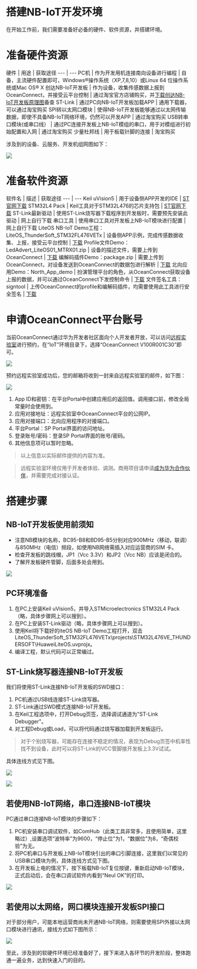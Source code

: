 # 搭建NB-IoT开发环境

在开始工作前，我们需要准备好必备的硬件、软件资源，并搭建环境。

# 准备硬件资源

硬件 | 用途 | 获取途径
--- | ---
PC机 | 作为开发用机连接南向设备进行编程 | 自备，主流硬件配置即可，Windows®操作系统（XP,7,8,10）或Linux 64 位操作系统或Mac OS® X
创达NB-IoT开发板 | 作为设备，收集传感数据上报到OceanConnect，并接受云平台控制 | 通过淘宝官方店铺购买，并[下载创达NB-IoT开发板原理图](https://github.com/softbaddog/iot-codelabs/tree/master/1-nbiot-liteos-oceanconnect/doc)备查
ST-Link | 通过PC向NB-IoT开发板加载APP | 通用下载器，可以通过淘宝购买
SPI转以太网口模块 | 使得NB-IoT开发板能够通过以太网传输数据，即使不具备NB-IoT网络环境，仍然可以开发APP | 通过淘宝购买
USB转串口模块(或串口线） | 通过PC连接开发板上NB-IoT模组的串口，用于对模组进行初始配置和入网 | 通过淘宝购买
少量杜邦线 | 用于板载针脚的连接 | 淘宝购买

涉及到的设备、云服务、开发机组网图如下：

![](images/entity_network_architecture.png)

# 准备软件资源

软件名 | 描述 | 获取途径
--- | ---
Keil uVision5 | 用于设备侧APP开发的IDE |  [ST官网下载](https://www.keil.com/download/product/)
STM32L4 Pack | Keil工具对于STM32L476的芯片支持包 | [ST官网下载](http://www.keil.com/dd2/Pack/)
ST-Link最新驱动 | 使用ST-Link烧写器下载程序到开发板时，需要预先安装此驱动 | 网上自行下载
串口工具 | 使用串口工具对开发板上NB-IoT模块进行配置 | 网上自行下载
LiteOS NB-IoT Demo工程：LiteOS_ThunderSoft_STM32FL476VETx | 设备侧APP示例，完成传感数据收集、上报，接受云平台控制 | [下载](https://github.com/softbaddog/iot-codelabs/tree/master/1-nbiot-liteos-oceanconnect/sample/LiteOS_ThunderSoft_STM32FL476VETx)
Profile文件Demo：LedAdvert_LiteOS01_MTRX01.zip | 设备的描述文件，需要上传到OceanConnect | [下载](https://github.com/softbaddog/iot-codelabs/tree/master/1-nbiot-liteos-oceanconnect/tools)
编解码插件Demo：package.zip | 需要上传到OceanConnect，对设备发送到OceanConnect的数据包进行解析 | [下载](https://github.com/softbaddog/iot-codelabs/tree/master/1-nbiot-liteos-oceanconnect/tools)
北向应用Demo：North_App_demo | 扮演管理平台的角色，从OceanConnect获取设备上报的数据，并可以通过OceanConnect下发控制命令 | [下载](https://github.com/softbaddog/iot-codelabs/tree/master/1-nbiot-liteos-oceanconnect/tools)
文件签名工具：signtool | 上传OceanConnect的profile和编解码插件，均需要使用此工具进行安全签名 | [下载](https://github.com/softbaddog/iot-codelabs/tree/master/1-nbiot-liteos-oceanconnect/tools)

# 申请OceanConnect平台账号

当前OceanConnect通过华为开发者社区面向个人开发者开放，可以访问[远程实验室](http://developer.huawei.com/ict/cn/doc/IoT-Platform-North-HelloWorld/index.html/zh-cn_topic_0065858910)进行预约，在“IoT”环境目录下，选择“OceanConnect V100R001C30”即可。

![](images/oceanconnect_apply.jpg)

预约远程实验室成功后，您的邮箱将收到一封来自远程实验室的邮件，如下图：

![](images/oceanconnect_apply_response.jpg)

1. App ID和密钥：在平台Portal中创建应用后的返回值。调用接口前，修改全局常量时会使用到。
2. 应用对接地址：远程实验室中OceanConnect平台的公网IP。
3. 应用对接端口：北向应用程序的对接端口。
4. 平台Portal：SP Portal界面的访问地址。
5. 登录账号/密码：登录SP Portal界面的账号/密码。
6. 其他信息项可以暂时忽略。

> 以上信息以实际邮件提供的内容为准。

> 远程实验室环境仅用于开发者体验、调测。商用项目请申请[成为华为合作伙伴](http://developer.huawei.com/ict/cn/site-iot/article/end-to-end)，并需要完成对接认证。

# 搭建步骤

## NB-IoT开发板使用前须知

- 注意NB模块的名称，BC95-B8和BD95-B5分别对应900MHz（移动，联调）与850MHz（电信）频段，如使用NB网络需插入对应运营商的SIM 卡。
- 检查开发板的跳线帽，JP1（Vcc 3.3V）和JP2（Vcc NB）应该是闭合的。
- 了解开发板硬件管脚，后面多处会用到。

![](images/board_pin.jpg)


## PC环境准备

1. 在PC上安装Keil uVision5，并导入STMicroelectronics STM32L4 Pack（略，具体步骤网上可以搜到）。
2. 在PC上安装ST-Link驱动（略，具体步骤网上可以搜到）。
3. 使用Keil将下载好的iteOS NB-IoT Demo工程打开，双击LiteOS_ThunderSoft_STM32FL476VETx\projects\STM32L476VE_THUNDERSOFT\HuaweiLiteOS.uvprojx。
4. 编译工程，默认代码可以正常编过。

## ST-Link烧写器连接NB-IoT开发板

我们将使用ST-Link连接NB-IoT开发板的SWD接口：

1. PC机通过USB线连接ST-Link烧写器。
2. ST-Link通过SWD模式连接NB-IoT开发板。
3. 在Keil工程选项中，打开Debug页签，选择调试通道为"ST-Link Debugger"。
4. 对工程Debug或Load，可以将代码通过烧写器加载到开发板运行。

> 对于个别烧写器，可能存在连接不稳定的情况，表现为Debug页签中机率性找不到设备，此时可以将ST-Link的VCC管脚接开发板上3.3V试试。


具体连线方式见下图。

![](images/stlink_connection.jpg)

![](images/stlink_pin_connection.png)

## 若使用NB-IoT网络，串口连接NB-IoT模块

PC通过串口连接NB-IoT模块的步骤如下：

1. PC机安装串口调试软件，如ComHub（此类工具非常多，且使用简单，这里略过）,设置选项“波特率”为9600，“停止位”为1，“数据位”为8，“奇偶校验”为无。
2. 将PC机串口与开发板上NB-IoT模块引出的串口引脚连接，这里我们以常见的USB串口模块为例，具体连线方式见下图。
3. 在开发板上电的情况下，按下板载NB-IoT复位按键，重新启动NB-IoT模块，正式启动后，会在串口调试软件内看到“Neul OK”的打印。

![](images/usbttl_pin_connection.png)

## 若使用以太网络，网口模块连接开发板SPI接口

对于部分用户，可能本地运营商尚未开通NB-IoT网络，则需要使用SPI外接以太网口模块进行通讯，接线方式如下图所示：

![](images/enc28j60_pin_connection.png)

至此，涉及到的软硬件环境已经准备好了，接下来进入各环节的开发阶段，整体跑通一遍业务，达到快速入门的目的。
